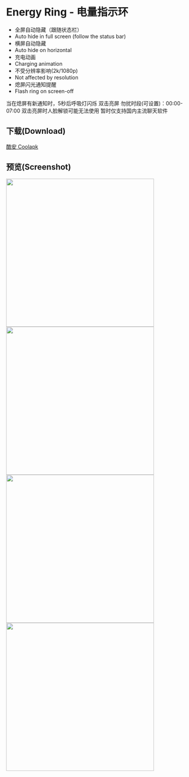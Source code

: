 # Energy Ring - 电量指示环

- 全屏自动隐藏（跟随状态栏）
- Auto hide in full screen (follow the status bar)
- 横屏自动隐藏
- Auto hide on horizontal
- 充电动画
- Charging animation
- 不受分辨率影响(2k/1080p)
- Not affected by resolution
- 熄屏闪光通知提醒
- Flash ring on screen-off

当在熄屏有新通知时，5秒后呼吸灯闪烁 双击亮屏 勿扰时段(可设置)：00:00-07:00 双击亮屏时人脸解锁可能无法使用 暂时仅支持国内主流聊天软件

## 下载(Download)

[酷安 Coolapk](https://coolapk.com/apk/cn.vove7.energy_ring)

## 预览(Screenshot)

<img src="http://image.coolapk.com/apk_image/2020/0513/16/qq_pic_merged_1589357121114-262838-o_1e86h2gr44k122epft1fk418e411-uid-1090701@1440x841.jpg" width="400"/>

<img src="http://image.coolapk.com/apk_image/2020/0515/16/4065A989276C0988C7335D1820187689-262838-o_1e8bmaljr10371npifoe11m51qoq11-uid-1090701@1440x969.jpg" width="400"/>

<img src="http://image.coolapk.com/apk_image/2020/0515/16/273F2DFE7DFD60E0C5F72A70CA46E927-262838-o_1e8bm9pt4p52maf1a0616sl5i2r-uid-1090701@1440x1184.jpg" width="400"/>

<img src="http://image.coolapk.com/apk_image/2020/0513/16/Screenshot_20200513-160250-262838-o_1e86h12qj1srehsp17a31guf3tkr-uid-1090701@1440x3168.jpg" width="400"/>
